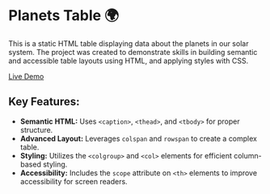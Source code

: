 # Planets Table 🌍 

This is a static HTML table displaying data about the planets in our solar system. The project was created to demonstrate skills in building semantic and accessible table layouts using HTML, and applying styles with CSS. 

[Live Demo](https://codamee.github.io/Planets-Tabular-Data/)

## Key Features:
-   **Semantic HTML:** Uses `<caption>`, `<thead>`, and `<tbody>` for proper structure.
-   **Advanced Layout:** Leverages `colspan` and `rowspan` to create a complex table.
-   **Styling:** Utilizes the `<colgroup>` and `<col>` elements for efficient column-based styling.
-   **Accessibility:** Includes the `scope` attribute on `<th>` elements to improve accessibility for screen readers.

